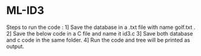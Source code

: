 # ML-ID3

Steps to run the code :
1] Save the database in a .txt file with name golf.txt .
2] Save the below code in a C file and name it id3.c
3] Save both database and c code in the same folder.
4] Run the code and tree will be printed as output.
